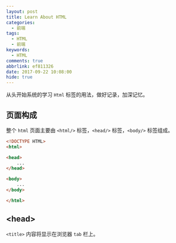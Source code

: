 ```yaml
---
layout: post
title: Learn About HTML 
categories:
  - 前端
tags:
  - HTML
  - 前端
keywords:
  - HTML
comments: true
abbrlink: ef811326
date: 2017-09-22 10:08:00
hide: true
---
```


从头开始系统的学习 `Html` 标签的用法，做好记录，加深记忆。

<!--more-->

## 页面构成

整个 `html` 页面主要由 `<html/>` 标签，`<head/>` 标签，`<body/>` 标签组成。

```html
<!DOCTYPE HTML>
<html>

<head>
	...
</head>

<body>
	...
</body>

</html>
```

## \<head\>

`<title>` 内容将显示在浏览器 `tab` 栏上。




